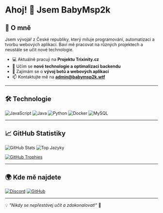 # Ahoj! 👋 Jsem BabyMsp2k

## 🚀 O mně
Jsem vývojář z České republiky, který miluje programování, automatizaci a tvorbu webových aplikací. Baví mě pracovat na různých projektech a neustále se učit nové technologie.

- 💻 Aktuálně pracuji na **Projektu Trixinity.cz**
- 🌱 Učím se **nové technologie a optimalizaci backendu**
- 🎯 Zajímám se o **vývoj botů a webových aplikací**
- 📫 Kontaktujte mě na **[admin@babymsp2k.wtf](mailto:admin@babymsp2k.wtf)**

---

## 🛠️ Technologie

![JavaScript](https://img.shields.io/badge/JavaScript-F7DF1E?style=for-the-badge&logo=javascript&logoColor=black)
![Java](https://img.shields.io/badge/Java-ED8B00?style=for-the-badge&logo=openjdk&logoColor=white)
![Python](https://img.shields.io/badge/Python-3776AB?style=for-the-badge&logo=python&logoColor=white)
![Docker](https://img.shields.io/badge/Docker-2496ED?style=for-the-badge&logo=docker&logoColor=white)
![MySQL](https://img.shields.io/badge/MySQL-4479A1?style=for-the-badge&logo=mysql&logoColor=white)

---

## 📈 GitHub Statistiky

![GitHub Stats](https://github-readme-stats.vercel.app/api?username=BabyMsp2k&show_icons=true&theme=radical)
![Top Jazyky](https://github-readme-stats.vercel.app/api/top-langs/?username=BabyMsp2k&layout=compact&theme=radical)

[![GitHub Trophies](https://github-profile-trophy.vercel.app/?username=BabyMsp2k&theme=onedark)](https://github.com/ryo-ma/github-profile-trophy)

---

## 🌍 Kde mě najdete

[![Discord](https://img.shields.io/badge/Discord-5865F2?style=for-the-badge&logo=discord&logoColor=white)](https://discord.com/users/901509167863431229)
[![GitHub](https://img.shields.io/badge/GitHub-181717?style=for-the-badge&logo=github&logoColor=white)](https://github.com/BabyMsp2k)

---

💡 *"Nikdy se nepřestávej učit a zdokonalovat!"* 🚀
